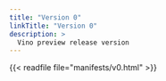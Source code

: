 ```yaml
---
title: "Version 0"
linkTitle: "Version 0"
description: >
  Vino preview release version
---
```


{{< readfile file="manifests/v0.html" >}}
